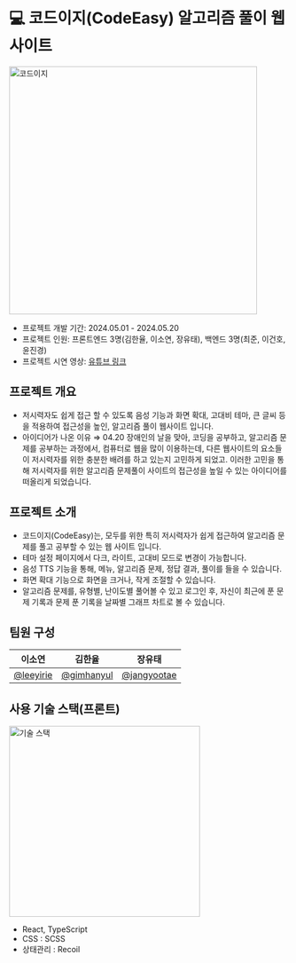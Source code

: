 
# 💻 코드이지(CodeEasy) 알고리즘 풀이 웹사이트
<img width="447" alt="코드이지" src="https://github.com/goorm-6th-Web-IDE-CodeEasy/codeEasy-FE2/assets/84645739/fcd53c93-d3e6-4f6a-a2e1-318674b12907">



- 프로젝트 개발 기간: 2024.05.01 - 2024.05.20
- 프로젝트 인원: 프론트엔드 3명(김한율, 이소연, 장유태), 백엔드 3명(최준, 이건호, 윤진경)
- 프로젝트 시연 영상: [유튜브 링크](https://www.youtube.com/watch?v=6yafEg4OOfE)

## 프로젝트 개요



- 저시력자도 쉽게 접근 할 수 있도록 음성 기능과 화면 확대, 고대비 테마, 큰 글씨 등을 적용하여 접근성을 높인, 알고리즘 풀이 웹사이트 입니다.
- 아이디어가 나온 이유 ⇒ 04.20 장애인의 날을 맞아, 코딩을 공부하고, 알고리즘 문제를 공부하는 과정에서, 컴퓨터로 웹을 많이 이용하는데, 다른 웹사이트의 요소들이 저시력자를 위한 충분한 배려를 하고 있는지 고민하게 되었고. 이러한 고민을 통해 저시력자를 위한 알고리즘 문제풀이 사이트의 접근성을 높일 수 있는 아이디어를 떠올리게 되었습니다.

## 프로젝트 소개


- 코드이지(CodeEasy)는, 모두를 위한 특히 저시력자가 쉽게 접근하여 알고리즘 문제를 풀고 공부할 수 있는 웹 사이트 입니다.
- 테마 설정 페이지에서 다크, 라이트, 고대비 모드로 변경이 가능합니다.
- 음성 TTS 기능을 통해, 메뉴, 알고리즘 문제, 정답 결과, 풀이를 들을 수 있습니다.
- 화면 확대 기능으로 화면을 크거나, 작게 조절할 수 있습니다.
- 알고리즘 문제를, 유형별, 난이도별 풀어볼 수 있고 로그인 후, 자신이 최근에 푼 문제 기록과 문제 푼 기록을 날짜별 그래프 차트로 볼 수 있습니다.

## 팀원 구성


| 이소연 | 김한율 | 장유태 |
| --- | --- | --- |
|  [@leeyirie](https://github.com/leeyirie) |  [@gimhanyul](https://github.com/gimhanyul)|  [@jangyootae](https://github.com/jangyootae) |



## 사용 기술 스택(프론트)

<img width="344" alt="기술 스택" src="https://github.com/goorm-6th-Web-IDE-CodeEasy/codeEasy-FE2/assets/84645739/f44876a1-eee5-4e86-8e0f-2bf794d7fa27">

- React, TypeScript
- CSS : SCSS
- 상태관리 : Recoil

